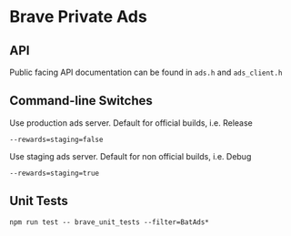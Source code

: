 # Brave Private Ads

## API

Public facing API documentation can be found in `ads.h` and `ads_client.h`

## Command-line Switches

Use production ads server. Default for official builds, i.e. Release

```
--rewards=staging=false
```

Use staging ads server. Default for non official builds, i.e. Debug

```
--rewards=staging=true
```

## Unit Tests

```
npm run test -- brave_unit_tests --filter=BatAds*
```
